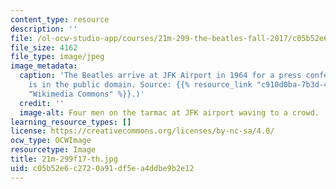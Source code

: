 ```yaml
---
content_type: resource
description: ''
file: /ol-ocw-studio-app/courses/21m-299-the-beatles-fall-2017/c05b52e6c2720a91df5ea4ddbe9b2e12_21m-299f17-th.jpg
file_size: 4162
file_type: image/jpeg
image_metadata:
  caption: 'The Beatles arrive at JFK Airport in 1964 for a press conference. (Image
    is in the public domain. Source: {{% resource_link "c910d0ba-7b3d-41e6-8c97-ce9a9927f6cc"
    "Wikimedia Commons" %}}.)'
  credit: ''
  image-alt: Four men on the tarmac at JFK airport waving to a crowd.
learning_resource_types: []
license: https://creativecommons.org/licenses/by-nc-sa/4.0/
ocw_type: OCWImage
resourcetype: Image
title: 21m-299f17-th.jpg
uid: c05b52e6-c272-0a91-df5e-a4ddbe9b2e12
---
```

